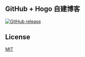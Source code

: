 
## GitHub + Hogo 自建博客

[![GitHub release](https://img.shields.io/badge/hugo-v0.111.3+extended-ff4285?logo=hugo)](https://img.shields.io/badge/Docker-v24.0.6-red)

## License

[MIT](https://opensource.org/licenses/MIT)